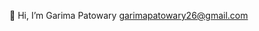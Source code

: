  👋 Hi, I’m Garima Patowary
 garimapatowary26@gmail.com


<!---
GarimaPatowary/GarimaPatowary is a ✨ special ✨ repository because its `README.md` (this file) appears on your GitHub profile.
You can click the Preview link to take a look at your changes.
--->
